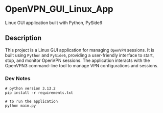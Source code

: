 # OpenVPN_GUI_Linux_App
Linux GUI application built with Python, PySide6

## Description

This project is a Linux GUI application for managing `OpenVPN` sessions. It is built using `Python` and `PySide6`, providing a user-friendly interface to start, stop, and monitor OpenVPN sessions. The application interacts with the OpenVPN3 command-line tool to manage VPN configurations and sessions.

### Dev Notes

```shell
# python version 3.13.2
pip install -r requirements.txt

# to run the application
python main.py
```
